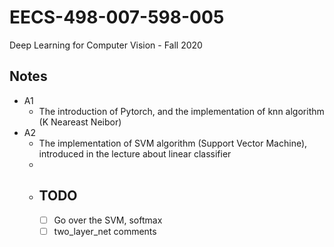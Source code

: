 # **EECS-498-007-598-005**
Deep Learning for Computer Vision -  Fall 2020

## Notes
- A1
    - The introduction of Pytorch, and the implementation of knn algorithm (K Neareast Neibor)
- A2
    - The implementation of SVM algorithm (Support Vector Machine), introduced in the lecture about linear classifier
    - 
    - ## **TODO**
        - [ ] Go over the SVM, softmax
        - [ ] two_layer_net comments